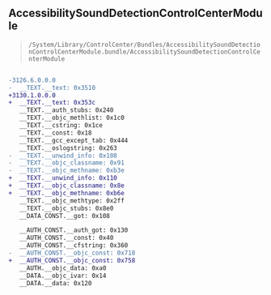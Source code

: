 ## AccessibilitySoundDetectionControlCenterModule

> `/System/Library/ControlCenter/Bundles/AccessibilitySoundDetectionControlCenterModule.bundle/AccessibilitySoundDetectionControlCenterModule`

```diff

-3126.6.0.0.0
-  __TEXT.__text: 0x3510
+3130.1.0.0.0
+  __TEXT.__text: 0x353c
   __TEXT.__auth_stubs: 0x240
   __TEXT.__objc_methlist: 0x1c0
   __TEXT.__cstring: 0x1ce
   __TEXT.__const: 0x18
   __TEXT.__gcc_except_tab: 0x444
   __TEXT.__oslogstring: 0x263
-  __TEXT.__unwind_info: 0x108
-  __TEXT.__objc_classname: 0x91
-  __TEXT.__objc_methname: 0xb3e
+  __TEXT.__unwind_info: 0x110
+  __TEXT.__objc_classname: 0x8e
+  __TEXT.__objc_methname: 0xb6e
   __TEXT.__objc_methtype: 0x2ff
   __TEXT.__objc_stubs: 0x8e0
   __DATA_CONST.__got: 0x108

   __AUTH_CONST.__auth_got: 0x130
   __AUTH_CONST.__const: 0x40
   __AUTH_CONST.__cfstring: 0x360
-  __AUTH_CONST.__objc_const: 0x718
+  __AUTH_CONST.__objc_const: 0x758
   __AUTH.__objc_data: 0xa0
   __DATA.__objc_ivar: 0x14
   __DATA.__data: 0x120

```
